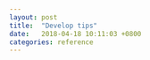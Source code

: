 ```yaml
---
layout: post
title:  "Develop tips"
date:   2018-04-18 10:11:03 +0800
categories: reference
---
```


[Gitment]: https://github.com/imsun/gitment

[Github REST API v3]: https://developer.github.com/v3/

[JQuery API Documentation]: http://api.jquery.com/
